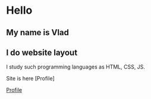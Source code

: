 # Hello

## My name is Vlad

## I do website layout

 I study such programming languages ​​as HTML, CSS, JS.

 Site is here [Profile]


[Profile](https://famous-biscotti-de077e.netlify.app/)
